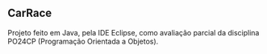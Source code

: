 ## CarRace

Projeto feito em Java, pela IDE Eclipse, como avaliação parcial da disciplina PO24CP (Programação Orientada a Objetos).
